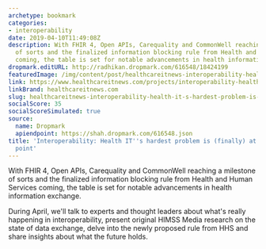 ```yaml
---
archetype: bookmark
categories:
- interoperability
date: 2019-04-10T11:49:08Z
description: With FHIR 4, Open APIs, Carequality and CommonWell reaching a milestone
  of sorts and the finalized information blocking rule from Health and Human Services
  coming, the table is set for notable advancements in health information exchange.
dropmark.editURL: http://radhikan.dropmark.com/616548/18424199
featuredImage: /img/content/post/healthcareitnews-interoperability-health-it-s-hardest-problem-is-finally-at-an-inflection-point.jpg
link: https://www.healthcareitnews.com/projects/interoperability-health-its-hardest-problem-finally-inflection-point
linkBrand: healthcareitnews.com
slug: healthcareitnews-interoperability-health-it-s-hardest-problem-is-finally-at-an-inflection-point
socialScore: 35
socialScoreSimulated: true
source:
  name: Dropmark
  apiendpoint: https://shah.dropmark.com/616548.json
title: 'Interoperability: Health IT''s hardest problem is (finally) at an inflection
  point'
---
```

With FHIR 4, Open APIs, Carequality and CommonWell reaching a milestone of sorts and the finalized information blocking rule from Health and Human Services coming, the table is set for notable advancements in health information exchange.
 
During April, we'll talk to experts and thought leaders about what's really happening in interoperability, present original HIMSS Media research on the state of data exchange, delve into the newly proposed rule from HHS and share insights about what the future holds.
